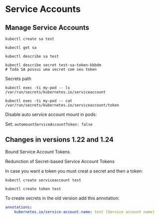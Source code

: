 Service Accounts
================

## Manage Service Accounts 

```shell
kubectl create sa test

kubectl get sa

kubectl describe sa test

kubectl describe secret test-sa-token-kbbdm
# Toda SA possui uma secret com seu token
```

Secrets path

```shell
kubectl exec -ti my-pod -- ls /var/run/secrets/kubernetes.io/serviceaccount

kubectl exec -ti my-pod -- cat /var/run/secrets/kubernetes.io/serviceaccount/token
```

Disable auto service account mount in pods:

Set: `automountServiceAccountToken: false`

## Changes in versions 1.22 and 1.24

Bound Service Account Tokens

Redunction of Secret-based Service Account Tokens

In case you want a token you must creat a secret and then a token:

```shell
kubectl create serviceaccount test

kubectl create token test
```

To create secrets in the old version add this annotation:

```yaml
annotations:
    kubernetes.io/service-account.name: test (Service account name)